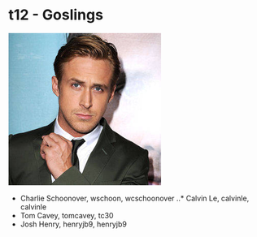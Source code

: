 # t12 - Goslings
![Team Goslings](images/teamGoslings.jpeg)
* Charlie Schoonover, wschoon, wcschoonover
..* Calvin Le, calvinle, calvinle
* Tom Cavey, tomcavey, tc30
* Josh Henry, henryjb9, henryjb9
